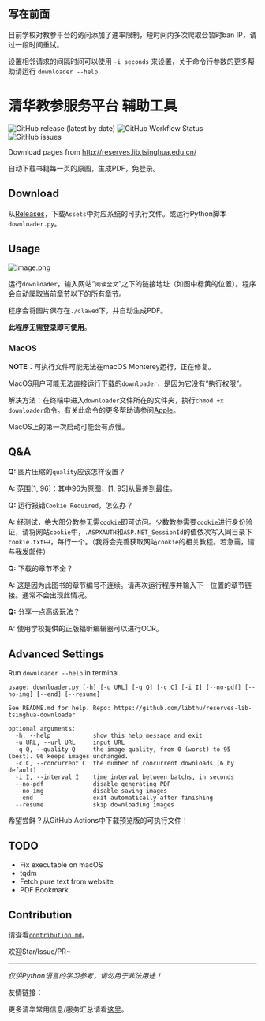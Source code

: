 ## 写在前面

目前学校对教参平台的访问添加了速率限制，短时间内多次爬取会暂时ban IP，请过一段时间重试。

设置相邻请求的间隔时间可以使用 `-i seconds` 来设置，关于命令行参数的更多帮助请运行 `downloader --help`

# 清华教参服务平台 辅助工具

![GitHub release (latest by date)](https://img.shields.io/github/v/release/libthu/reserves-lib-tsinghua-downloader) ![GitHub Workflow Status](https://img.shields.io/github/workflow/status/libthu/reserves-lib-tsinghua-downloader/Release%20Test?label=test) ![GitHub issues](https://img.shields.io/github/issues/libthu/reserves-lib-tsinghua-downloader)

Download pages from http://reserves.lib.tsinghua.edu.cn/

自动下载书籍每一页的原图，生成PDF，免登录。

## Download

从[Releases](https://github.com/libthu/reserves-lib-tsinghua-downloader/releases/latest)，下载`Assets`中对应系统的可执行文件。或运行Python脚本`downloader.py`。

## Usage

![image.png](https://s2.loli.net/2022/01/23/utwNI73z15T4OLS.png)

运行`downloader`，输入网站“`阅读全文`”之下的链接地址（如图中标黄的位置）。程序会自动爬取当前章节以下的所有章节。

程序会将图片保存在`./clawed`下，并自动生成PDF。

**此程序无需登录即可使用**。

### MacOS

**NOTE**：可执行文件可能无法在macOS Monterey运行，正在修复。

MacOS用户可能无法直接运行下载的`downloader`，是因为它没有“执行权限”。

解决方法：在终端中进入`downloader`文件所在的文件夹，执行`chmod +x downloader`命令。有关此命令的更多帮助请参阅[Apple](https://support.apple.com/zh-cn/guide/terminal/apdd100908f-06b3-4e63-8a87-32e71241bab4/mac)。

MacOS上的第一次启动可能会有点慢。

## Q&A

**Q:** 图片压缩的`quality`应该怎样设置？

A: 范围[1, 96]：其中96为原图，[1, 95]从最差到最佳。

**Q:** 运行报错`Cookie Required`，怎么办？

A: 经测试，绝大部分教参无需`cookie`即可访问。少数教参需要`cookie`进行身份验证，请将网站`cookie`中，`.ASPXAUTH`和`ASP.NET_SessionId`的值依次写入同目录下`cookie.txt`中，每行一个。（我将会完善获取网站`cookie`的相关教程。若急需，请与我发邮件）

**Q:** 下载的章节不全？

A: 这是因为此图书的章节编号不连续。请再次运行程序并输入下一位置的章节链接。通常不会出现此情况。

**Q:** 分享一点高级玩法？

A: 使用学校提供的正版福昕编辑器可以进行OCR。

## Advanced Settings

Run `downloader --help` in terminal.

```
usage: downloader.py [-h] [-u URL] [-q Q] [-c C] [-i I] [--no-pdf] [--no-img] [--end] [--resume]

See README.md for help. Repo: https://github.com/libthu/reserves-lib-tsinghua-downloader

optional arguments:
  -h, --help            show this help message and exit
  -u URL, --url URL     input URL
  -q Q, --quality Q     the image quality, from 0 (worst) to 95 (best). 96 keeps images unchanged.
  -c C, --concurrent C  the number of concurrent downloads (6 by default)
  -i I, --interval I    time interval between batchs, in seconds
  --no-pdf              disable generating PDF
  --no-img              disable saving images
  --end                 exit automatically after finishing
  --resume              skip downloading images
```

希望尝鲜？从GitHub Actions中下载预览版的可执行文件！

## TODO

- Fix executable on macOS
- tqdm
- Fetch pure text from website
- PDF Bookmark

## Contribution

请查看[`contribution.md`](/contribution.md)。

欢迎Star/Issue/PR~

---

*仅供Python语言的学习参考，请勿用于非法用途！*

友情链接：

更多清华常用信息/服务汇总请看[这里](https://github.com/ZenithalHourlyRate/thuservices)。
